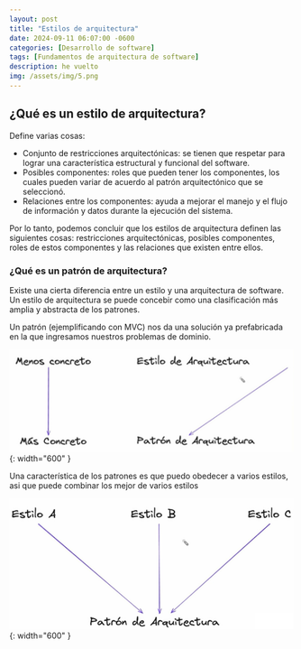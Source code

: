 ```yaml
---
layout: post
title: "Estilos de arquitectura"
date: 2024-09-11 06:07:00 -0600
categories: [Desarrollo de software]
tags: [Fundamentos de arquitectura de software]
description: he vuelto 
img: /assets/img/5.png
---
```


## ¿Qué es un estilo de arquitectura?
Define varias cosas:
* Conjunto de restricciones arquitectónicas: se tienen que respetar para lograr una característica estructural y funcional del software.
* Posibles componentes: roles que pueden tener los componentes, los cuales pueden variar de acuerdo al patrón arquitectónico que se seleccionó.
* Relaciones entre los componentes: ayuda a mejorar el manejo y el flujo de información y datos durante la ejecución del sistema.

Por lo tanto, podemos concluir que los estilos de arquitectura definen las siguientes cosas: restricciones arquitectónicas, posibles componentes, roles de estos componentes y las relaciones que existen entre ellos.

### ¿Qué es un patrón de arquitectura?

Existe una cierta diferencia entre un estilo y una arquitectura de software. Un estilo de arquitectura se puede concebir como una clasificación más amplia y abstracta de los patrones.

Un patrón (ejemplificando con MVC) nos da una solución ya prefabricada en la que ingresamos nuestros problemas de dominio.

![alt text](/assets/img/arq-019.png){: width="600" }

Una característica de los patrones es que puedo obedecer a varios estilos, asi que puede combinar los mejor de varios estilos 

![alt text](/assets/img/arq-020.png){: width="600" }



